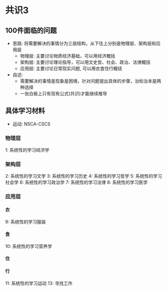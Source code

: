 # 共识3
## 100件面临的问题
- 思路: 将需要解决的事情分为三层结构，从下往上分别是物理层、架构层和应用层
    - 物理层: 主要讨论物质经济基础，可以用经济概括
    - 架构层: 主要讨论理论指导，可以用文史哲、社会、政治、法律概括
    - 应用层: 主要讨论日常现实问题, 可以用衣食住行概括
- 自述:
    - 需要解决的事情是现象是困境，针对问题提出具体的步骤，治标治本是两种选择
    - 一张白板上只有现有公式(共识)才能继续推导
## 具体学习材料
- 运动: NSCA-CSCS


### 物理层
1: 系统性的学习经济学
### 架构层
2: 系统性的学习文学
3: 系统性的学习历史
4: 系统性的学习哲学
5: 系统性的学习社会学
6: 系统性的学习政治学
7: 系统性的学习法律
8: 系统性的学习医学
### 应用层
#### 衣
9: 系统性的学习服装
#### 食
10: 系统性的学习营养学
#### 住
#### 行
11: 系统性的学习运动
13: 寻找工作
